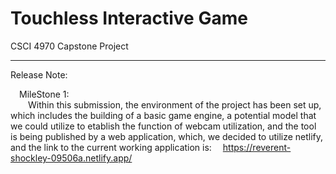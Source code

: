 # Touchless Interactive Game

CSCI 4970 Capstone Project

_______________________________________________________________________
Release Note:

&emsp;MileStone 1:<br />
&emsp;&emsp;Within this submission, the environment of the project has been set up, which includes the building of a basic game engine, a potential model that we could utilize to etablish the function of webcam utilization, and the tool is being published by a web application, which, we decided to utilize netlify, and the link to the current working application is:
&emsp;https://reverent-shockley-09506a.netlify.app/
